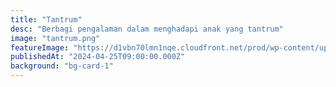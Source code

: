 ```yaml
---
title: "Tantrum"
desc: "Berbagi pengalaman dalam menghadapi anak yang tantrum"
image: "tantrum.png"
featureImage: "https://d1vbn70lmn1nqe.cloudfront.net/prod/wp-content/uploads/2022/09/02033835/Ibu-Ini-Cara-Membuat-Bayi-Sendawa-yang-Aman-dan-Efektif.jpg.webp"
publishedAt: "2024-04-25T09:00:00.000Z"
background: "bg-card-1"
---
```

